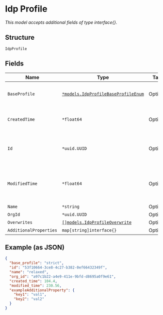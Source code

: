 
# Idp Profile

*This model accepts additional fields of type interface{}.*

## Structure

`IdpProfile`

## Fields

| Name | Type | Tags | Description |
|  --- | --- | --- | --- |
| `BaseProfile` | [`*models.IdpProfileBaseProfileEnum`](../../doc/models/idp-profile-base-profile-enum.md) | Optional | enum: `critical`, `standard`, `strict` |
| `CreatedTime` | `*float64` | Optional | when the object has been created, in epoch |
| `Id` | `*uuid.UUID` | Optional | Unique ID of the object instance in the Mist Organnization |
| `ModifiedTime` | `*float64` | Optional | when the object has been modified for the last time, in epoch |
| `Name` | `*string` | Optional | - |
| `OrgId` | `*uuid.UUID` | Optional | - |
| `Overwrites` | [`[]models.IdpProfileOverwrite`](../../doc/models/idp-profile-overwrite.md) | Optional | - |
| `AdditionalProperties` | `map[string]interface{}` | Optional | - |

## Example (as JSON)

```json
{
  "base_profile": "strict",
  "id": "53f10664-3ce8-4c27-b382-0ef66432349f",
  "name": "relaxed",
  "org_id": "a97c1b22-a4e9-411e-9bfd-d8695a0f9e61",
  "created_time": 104.4,
  "modified_time": 230.56,
  "exampleAdditionalProperty": {
    "key1": "val1",
    "key2": "val2"
  }
}
```

